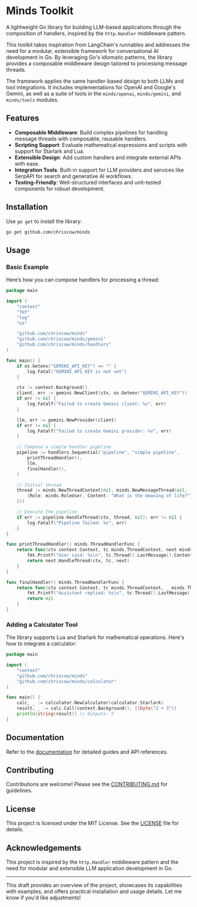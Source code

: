 
# Minds Toolkit

A lightweight Go library for building LLM-based applications through the
composition of handlers, inspired by the `http.Handler` middleware pattern.

This toolkit takes inspiration from LangChain's runnables and addresses the need
for a modular, extensible framework for conversational AI development in Go. By
leveraging Go's idiomatic patterns, the library provides a composable middleware
design tailored to processing message threads.

The framework applies the same handler-based design to both LLMs and tool
integrations. It includes implementations for OpenAI and Google's Gemini, as
well as a suite of tools in the `minds/openai`, `minds/gemini`, and
`minds/tools` modules.

## Features

- **Composable Middleware**: Build complex pipelines for handling message threads with composable, reusable handlers.
- **Scripting Support**: Evaluate mathematical expressions and scripts with support for Starlark and Lua.
- **Extensible Design**: Add custom handlers and integrate external APIs with ease.
- **Integration Tools**: Built-in support for LLM providers and services like SerpAPI for search and generative AI workflows.
- **Testing-Friendly**: Well-structured interfaces and unit-tested components for robust development.

## Installation

Use `go get` to install the library:

```bash
go get github.com/chriscow/minds
```

## Usage

### Basic Example

Here’s how you can compose handlers for processing a thread:

```go
package main

import (
	"context"
	"fmt"
	"log"
	"os"

	"github.com/chriscow/minds"
	"github.com/chriscow/minds/gemini"
	"github.com/chriscow/minds/handlers"
)

func main() {
	if os.Getenv("GEMINI_API_KEY") == "" {
		log.Fatal("GEMINI_API_KEY is not set")
	}

	ctx := context.Background()
	client, err := gemini.NewClient(ctx, os.Getenv("GEMINI_API_KEY"))
	if err != nil {
		log.Fatalf("Failed to create Gemini client: %v", err)
	}

	llm, err := gemini.NewProvider(client)
	if err != nil {
		log.Fatalf("Failed to create Gemini provider: %v", err)
	}

	// Compose a simple handler pipeline
	pipeline := handlers.Sequential("pipeline", "simple pipeline",
		printThreadHandler(),
		llm,
		finalHandler(),
	)

	// Initial thread
	thread := minds.NewThreadContext(nil, minds.NewMessageThread(nil, []minds.Message{
		{Role: minds.RoleUser, Content: "What is the meaning of life?"},
	}))

	// Execute the pipeline
	if err := pipeline.HandleThread(ctx, thread, nil); err != nil {
		log.Fatalf("Pipeline failed: %v", err)
	}
}

func printThreadHandler() minds.ThreadHandlerFunc {
	return func(ctx context.Context, tc minds.ThreadContext, next minds.ThreadHandler) error {
		fmt.Printf("User said: %s\n", tc.Thread().LastMessage().Content)
		return next.HandleThread(ctx, tc, next)
	}
}

func finalHandler() minds.ThreadHandlerFunc {
	return func(ctx context.Context, tc minds.ThreadContext, _ minds.ThreadHandler) error {
		fmt.Printf("Assistant replied: %s\n", tc.Thread().LastMessage().Content)
		return nil
	}
}
```

### Adding a Calculator Tool

The library supports Lua and Starlark for mathematical operations. Here's how to integrate a calculator:

```go
package main

import (
    "context"
    "github.com/chriscow/minds"
    "github.com/chriscow/minds/calculator"
)

func main() {
    calc, _ := calculator.NewCalculator(calculator.Starlark)
    result, _ := calc.Call(context.Background(), []byte("2 + 3"))
    println(string(result)) // Outputs: 5
}
```

## Documentation

Refer to the [documentation](https://github.com/chriscow/minds/docs) for detailed guides and API references.

## Contributing

Contributions are welcome! Please see the [CONTRIBUTING.md](CONTRIBUTING.md) for guidelines.

## License

This project is licensed under the MIT License. See the [LICENSE](LICENSE) file for details.

## Acknowledgements

This project is inspired by the `http.Handler` middleware pattern and the need for modular and extensible LLM application development in Go.

---

This draft provides an overview of the project, showcases its capabilities with examples, and offers practical installation and usage details. Let me know if you'd like adjustments!